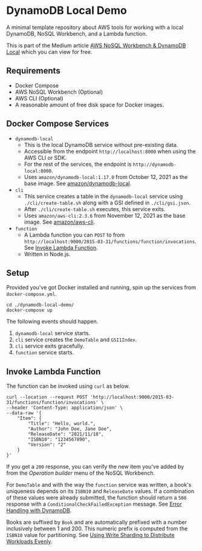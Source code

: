 # DynamoDB Local Demo

A minimal template repository about AWS tools for working with a local DynamoDB, NoSQL Workbench, and a Lambda function.

This is part of the Medium article [AWS NoSQL Workbench & DynamoDB Local](https://medium.com/gecogeco/aws-nosql-workbench-dynamodb-local-d47cea1e7234?source=friends_link&sk=542fc087e07321721d47ca2d81ca344a) which you can view for free.

## Requirements

* Docker Compose
* AWS NoSQL Workbench (Optional)
* AWS CLI (Optional)
* A reasonable amount of free disk space for Docker images.

## Docker Compose Services

* `dynamodb-local`
  * This is the local DynamoDB service without pre-existing data.
  * Accessible from the endpoint `http://localhost:8000` when using the AWS CLI or SDK.
  * For the rest of the services, the endpoint is `http://dynamodb-local:8000`.
  * Uses `amazon/dynamodb-local:1.17.0` from October 12, 2021 as the base image. See [amazon/dynamodb-local](https://hub.docker.com/r/amazon/dynamodb-local/tags).
* `cli`
  * This service creates a table in the `dynamodb-local` service using `./cli/create-table.sh` along with a GSI defined in `./cli/gsi.json`.
  * After `./cli/create-table.sh` executes, this service exits.
  * Uses `amazon/aws-cli:2.3.6` from November 12, 2021 as the base image. See [amazon/aws-cli](https://hub.docker.com/r/amazon/aws-cli/tags).
* `function`
  * A Lambda function you can `POST` to from `http://localhost:9000/2015-03-31/functions/function/invocations`. See [Invoke Lambda Function](#invoke-lambda-function).
  * Written in Node.js.

## Setup

Provided you've got Docker installed and running, spin up the services from `docker-compose.yml`.
```
cd ./dynamodb-local-demo/
docker-compose up
```

The following events should happen.
1. `dynamodb-local` service starts.
2. `cli` service creates the `DemoTable` and `GSI1Index`.
3. `cli` service exits gracefully.
4. `function` service starts.

## Invoke Lambda Function

The function can be invoked using `curl` as below.
```
curl --location --request POST 'http://localhost:9000/2015-03-31/functions/function/invocations' \
--header 'Content-Type: application/json' \
--data-raw '{
    "Item": {
        "Title": "Hello, world.",
        "Author": "John Doe, Jane Doe",
        "ReleaseDate": "2021/11/18",
        "ISBN10": "1234567890",
        "Version": "2"
    }
}'
```

If you get a `200` response, you can verify the new item you've added by from the *Operation builder* menu of the NoSQL Workbench.

For `DemoTable` and with the way the `function` service was written, a book's uniqueness depends on its `ISBN10` and `ReleaseDate` values.
If a combination of these values were already submitted, the function should return a `500` response with a `ConditionalCheckFailedException` message.
See [Error Handling with DynamoDB](https://docs.aws.amazon.com/amazondynamodb/latest/developerguide/Programming.Errors.html).

Books are suffixed by `Book` and are automatically prefixed with a number inclusively between 1 and 200.
This numeric prefix is computed from the `ISBN10` value for partitioning.
See [Using Write Sharding to Distribute Workloads Evenly](https://docs.aws.amazon.com/amazondynamodb/latest/developerguide/bp-partition-key-sharding.html).
